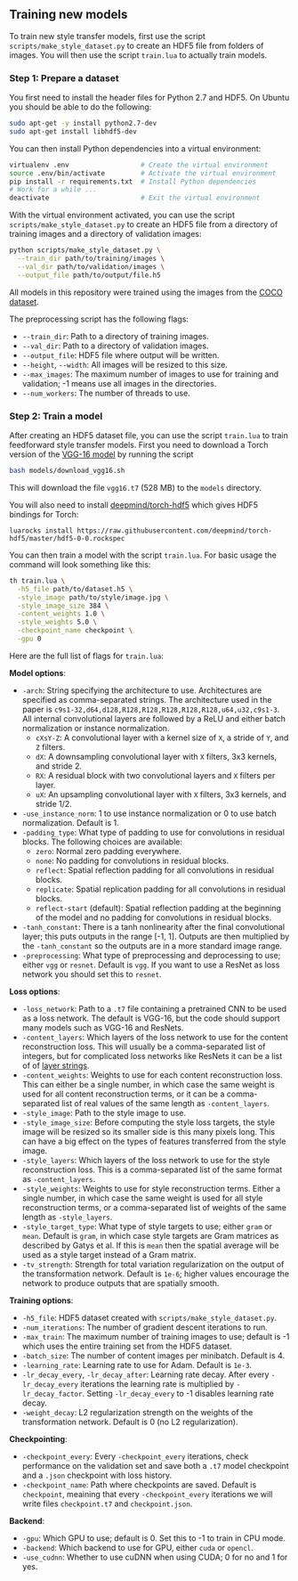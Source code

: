 ## Training new models

To train new style transfer models, first use the script
`scripts/make_style_dataset.py` to create an HDF5 file from folders of images.
You will then use the script `train.lua` to actually train models.

### Step 1: Prepare a dataset

You first need to install the header files for Python 2.7 and HDF5. On Ubuntu
you should be able to do the following:

```bash
sudo apt-get -y install python2.7-dev
sudo apt-get install libhdf5-dev
```

You can then install Python dependencies into a virtual environment:

```bash
virtualenv .env                  # Create the virtual environment
source .env/bin/activate         # Activate the virtual environment
pip install -r requirements.txt  # Install Python dependencies
# Work for a while ...
deactivate                       # Exit the virtual environment
```

With the virtual environment activated, you can use the script
`scripts/make_style_dataset.py` to create an HDF5 file from a directory of
training images and a directory of validation images:

```bash
python scripts/make_style_dataset.py \
  --train_dir path/to/training/images \
  --val_dir path/to/validation/images \
  --output_file path/to/output/file.h5
```

All models in this
repository were trained using the images from the
[COCO dataset](http://mscoco.org/).

The preprocessing script has the following flags:
- `--train_dir`: Path to a directory of training images.
- `--val_dir`: Path to a directory of validation images.
- `--output_file`: HDF5 file where output will be written.
- `--height`, `--width`: All images will be resized to this size.
- `--max_images`: The maximum number of images to use for training
  and validation; -1 means use all images in the directories.
- `--num_workers`: The number of threads to use.

### Step 2: Train a model

After creating an HDF5 dataset file, you can use the script `train.lua` to
train feedforward style transfer models. First you need to download a
Torch version of the
[VGG-16 model](https://gist.github.com/ksimonyan/211839e770f7b538e2d8#file-readme-md)
by running the script

```bash
bash models/download_vgg16.sh
```

This will download the file `vgg16.t7` (528 MB) to the `models` directory.

You will also need to install
[deepmind/torch-hdf5](https://github.com/deepmind/torch-hdf5)
which gives HDF5 bindings for Torch:

```
luarocks install https://raw.githubusercontent.com/deepmind/torch-hdf5/master/hdf5-0-0.rockspec
```

You can then train a model with the script `train.lua`. For basic usage the
command will look something like this:

```bash
th train.lua \
  -h5_file path/to/dataset.h5 \
  -style_image path/to/style/image.jpg \
  -style_image_size 384 \
  -content_weights 1.0 \
  -style_weights 5.0 \
  -checkpoint_name checkpoint \
  -gpu 0
```

Here are the full list of flags for `train.lua`:

**Model options**:
- `-arch`: String specifying the architecture to use. Architectures are
  specified as comma-separated strings. The architecture used in the paper is
  `c9s1-32,d64,d128,R128,R128,R128,R128,R128,u64,u32,c9s1-3`. All internal
  convolutional layers are followed by a ReLU and either batch normalization
  or instance normalization.
  - `cXsY-Z`: A convolutional layer with a kernel size of `X`, a stride of `Y`,
    and `Z` filters.
  - `dX`: A downsampling convolutional layer with `X` filters, 3x3 kernels,
    and stride 2.
  - `RX`: A residual block with two convolutional layers and `X`
    filters per layer.
  - `uX`: An upsampling convolutional layer with `X` filters, 3x3 kernels,
    and stride 1/2.
- `-use_instance_norm`: 1 to use instance normalization or 0 to use batch
  normalization. Default is 1.
- `-padding_type`: What type of padding to use for convolutions in residual
  blocks. The following choices are available:
  - `zero`: Normal zero padding everywhere.
  - `none`: No padding for convolutions in residual blocks.
  - `reflect`: Spatial reflection padding for all convolutions in residual blocks.
  - `replicate`: Spatial replication padding for all convolutions in residual
    blocks.
  - `reflect-start` (default): Spatial reflection padding at the beginning of
    the model and no padding for convolutions in residual blocks.
- `-tanh_constant`: There is a tanh nonlinearity after the final convolutional
  layer; this puts outputs in the range [-1, 1]. Outputs are then multiplied by
  the `-tanh_constant` so the outputs are in a more standard image range.
- `-preprocessing`: What type of preprocessing and deprocessing to use; either
  `vgg` or `resnet`. Default is `vgg`. If you want to use a ResNet as loss
  network you should set this to `resnet`.

**Loss options**:
- `-loss_network`: Path to a `.t7` file containing a pretrained CNN to be used
  as a loss network. The default is VGG-16, but the code should support many
  models such as VGG-16 and ResNets.
- `-content_layers`: Which layers of the loss network to use for the content
  reconstruction loss. This will usually be a comma-separated list of integers,
  but for complicated loss networks like ResNets it can be a list of
  of [layer strings](https://github.com/jcjohnson/neuralstyle2/blob/master/neuralstyle2/layer_utils.lua#L3).
- `-content_weights`: Weights to use for each content reconstruction loss.
  This can either be a single number, in which case the same weight is used for
  all content reconstruction terms, or it can be a comma-separated list of
  real values of the same length as `-content_layers`.
- `-style_image`: Path to the style image to use.
- `-style_image_size`: Before computing the style loss targets, the style image
  will be resized so its smaller side is this many pixels long. This can have a
  big effect on the types of features transferred from the style image.
- `-style_layers`: Which layers of the loss network to use for the style
  reconstruction loss. This is a comma-separated list of the same format as
  `-content_layers`.
- `-style_weights`: Weights to use for style reconstruction terms. Either a
  single number, in which case the same weight is used for all style
  reconstruction terms, or a comma-separated list of weights of the same length
  as `-style_layers`.
- `-style_target_type`: What type of style targets to use; either `gram` or
  `mean`. Default is `gram`, in which case style targets are Gram matrices as
  described by Gatys et al. If this is `mean` then the spatial average will be
  used as a style target instead of a Gram matrix.
- `-tv_strength`: Strength for total variation regularization on the output
  of the transformation network. Default is `1e-6`; higher values encourage
  the network to produce outputs that are spatially smooth.

**Training options**:
- `-h5_file`: HDF5 dataset created with `scripts/make_style_dataset.py`.
- `-num_iterations`: The number of gradient descent iterations to run.
- `-max_train`: The maximum number of training images to use; default is -1
  which uses the entire training set from the HDF5 dataset.
- `-batch_size`: The number of content images per minibatch. Default is 4.
- `-learning_rate`: Learning rate to use for Adam. Default is `1e-3`.
- `-lr_decay_every`, `-lr_decay_after`: Learning rate decay. After every
  `-lr_decay_every` iterations the learning rate is multiplied by
  `-lr_decay_factor`. Setting `-lr_decay_every` to -1 disables learning rate decay.
- `-weight_decay`: L2 regularization strength on the weights of the
  transformation network. Default is 0 (no L2 regularization).

**Checkpointing**:
- `-checkpoint_every`: Every `-checkpoint_every` iterations, check performance
  on the validation set and save both a `.t7` model checkpoint and a `.json`
  checkpoint with loss history.
- `-checkpoint_name`: Path where checkpoints are saved. Default is `checkpoint`,
  meaining that every `-checkpoint_every` iterations we will write files
  `checkpoint.t7` and `checkpoint.json`.

**Backend**:
- `-gpu`: Which GPU to use; default is 0. Set this to -1 to train in CPU mode.
- `-backend`: Which backend to use for GPU, either `cuda` or `opencl`.
- `-use_cudnn`: Whether to use cuDNN when using CUDA; 0 for no and 1 for yes.

